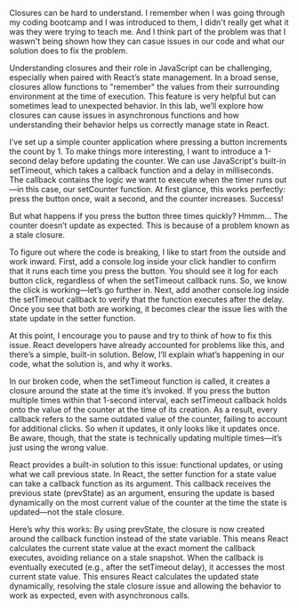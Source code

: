 Closures can be hard to understand. I remember when I was going through my coding bootcamp and I was introduced to them, I didn't really get what it was they were trying to teach me. And I think part of the problem was that I waswn't being shown how they can casue issues in our code and what our solution does to fix the problem. 

Understanding closures and their role in JavaScript can be challenging, especially when paired with React’s state management. In a broad sense, closures allow functions to "remember" the values from their surrounding environment at the time of execution. This feature is very helpful but can sometimes lead to unexpected behavior. In this lab, we’ll explore how closures can cause issues in asynchronous functions and how understanding their behavior helps us correctly manage state in React.

I’ve set up a simple counter application where pressing a button increments the count by 1. To make things more interesting, I want to introduce a 1-second delay before updating the counter. We can use JavaScript's built-in setTimeout, which takes a callback function and a delay in milliseconds. The callback contains the logic we want to execute when the timer runs out—in this case, our setCounter function. At first glance, this works perfectly: press the button once, wait a second, and the counter increases. Success!

But what happens if you press the button three times quickly? Hmmm... The counter doesn’t update as expected. This is because of a problem known as a stale closure.

To figure out where the code is breaking, I like to start from the outside and work inward. First, add a console.log inside your click handler to confirm that it runs each time you press the button. You should see it log for each button click, regardless of when the setTimeout callback runs. So, we know the click is working—let’s go further in. Next, add another console.log inside the setTimeout callback to verify that the function executes after the delay. Once you see that both are working, it becomes clear the issue lies with the state update in the setter function.

At this point, I encourage you to pause and try to think of how to fix this issue. React developers have already accounted for problems like this, and there’s a simple, built-in solution. Below, I’ll explain what’s happening in our code, what the solution is, and why it works.

In our broken code, when the setTimeout function is called, it creates a closure around the state at the time it’s invoked. If you press the button multiple times within that 1-second interval, each setTimeout callback holds onto the value of the counter at the time of its creation. As a result, every callback refers to the same outdated value of the counter, failing to account for additional clicks. So when it updates, it only looks like it updates once. Be aware, though, that the state is technically updating multiple times—it’s just using the wrong value.

React provides a built-in solution to this issue: functional updates, or using what we call previous state. In React, the setter function for a state value can take a callback function as its argument. This callback receives the previous state (prevState) as an argument, ensuring the update is based dynamically on the most current value of the counter at the time the state is updated—not the stale closure.

Here’s why this works: By using prevState, the closure is now created around the callback function instead of the state variable. This means React calculates the current state value at the exact moment the callback executes, avoiding reliance on a stale snapshot. When the callback is eventually executed (e.g., after the setTimeout delay), it accesses the most current state value. This ensures React calculates the updated state dynamically, resolving the stale closure issue and allowing the behavior to work as expected, even with asynchronous calls.

